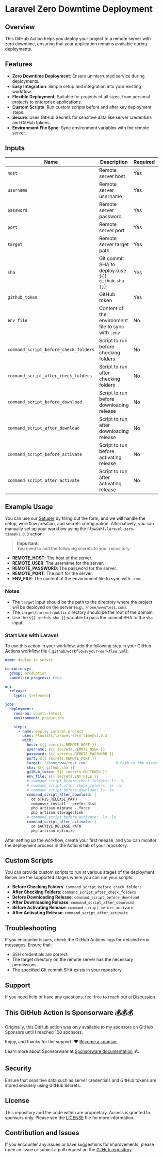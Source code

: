 # Laravel Zero Downtime Deployment

## Overview
This GitHub Action helps you deploy your project to a remote server with zero downtime, ensuring that your application remains available during deployments.

## Features
- **Zero Downtime Deployment**: Ensure uninterrupted service during deployments.
- **Easy Integration**: Simple setup and integration into your existing workflow.
- **Flexible Deployment**: Suitable for projects of all sizes, from personal projects to enterprise applications.
- **Custom Scripts**: Run custom scripts before and after key deployment steps.
- **Secure**: Uses GitHub Secrets for sensitive data like server credentials and GitHub tokens.
- **Environment File Sync**: Sync environment variables with the remote server.

## Inputs

| Name                               | Description                                    | Required | Default |
|------------------------------------|------------------------------------------------|----------|---------|
| `host`                             | Remote server host                             | Yes      |         |
| `username`                         | Remote server username                         | Yes      |         |
| `password`                         | Remote server password                         | Yes      |         |
| `port`                             | Remote server port                             | Yes      | `22`    |
| `target`                           | Remote server target path                      | Yes      |         |
| `sha`                              | Git commit SHA to deploy (use `${{ github.sha }}`) | Yes      |         |
| `github_token`                     | GitHub token                                   | Yes      |         |
| `env_file`                         | Content of the environment file to sync with `.env` | No   |         |
| `command_script_before_check_folders` | Script to run before checking folders       | No       | `false` |
| `command_script_after_check_folders`  | Script to run after checking folders        | No       | `false` |
| `command_script_before_download`      | Script to run before downloading release    | No       | `false` |
| `command_script_after_download`       | Script to run after downloading release     | No       | `false` |
| `command_script_before_activate`      | Script to run before activating release     | No       | `false` |
| `command_script_after_activate`       | Script to run after activating release      | No       | `false` |

## Example Usage
You can use our [Setuper](https://deployer.flowsahl.com/setuper) by filling out the form, and we will handle the setup, workflow creation, and secrets configuration. Alternatively, you can manually set up your workflow using the `FlowSahl/laravel-zero-time@v1.0.3` action:

> **Important:**  
> You need to add the following secrets to your repository:

- **REMOTE_HOST**: The host of the server.
- **REMOTE_USER**: The username for the server.
- **REMOTE_PASSWORD**: The password for the server.
- **REMOTE_PORT**: The port for the server.
- **ENV_FILE**: The content of the environment file to sync with `.env`.

### Notes
- The `target` input should be the path to the directory where the project will be deployed on the server (e.g., `/home/www/test.com`).
- The `target/current/public` directory should be the root of the domain.
- Use the `${{ github.sha }}` variable to pass the commit SHA to the `sha` input.

### Start Use with Laravel
To use this action in your workflow, add the following step in your GitHub Actions workflow file (`.github/workflows/your-workflow.yml`):

```yaml
name: deploy to server

concurrency:
  group: production
  cancel-in-progress: true

on:
  release:
    types: [released]

jobs:
  deployment:
    runs-on: ubuntu-latest
    environment: production

    steps:
      - name: Deploy Laravel project
        uses: FlowSahl/laravel-zero-time@v1.0.3
        with:
          host: ${{ secrets.REMOTE_HOST }}
          username: ${{ secrets.REMOTE_USER }}
          password: ${{ secrets.REMOTE_PASSWORD }}
          port: ${{ secrets.REMOTE_PORT }}
          target: '/home/www/test.com'             # Path to the directory where the project will be deployed
          sha: ${{ github.sha }}
          github_token: ${{ secrets.GH_TOKEN }}
          env_file: ${{ secrets.ENV_FILE }}
          # command_script_before_check_folders: ls -la
          # command_script_after_check_folders: ls -la
          # command_script_before_download: ls -la
          command_script_after_download: |
            cd $THIS_RELEASE_PATH
            composer install --prefer-dist
            php artisan migrate --force
            php artisan storage:link
          # command_script_before_activate:  ls -la
          command_script_after_activate: |
            cd $ACTIVE_RELEASE_PATH
            php artisan optimize
```
After setting up the workflow, create your first release, and you can monitor the deployment process in the Actions tab of your repository.

## Custom Scripts
You can provide custom scripts to run at various stages of the deployment. Below are the supported stages where you can run your scripts:

- **Before Checking Folders**: `command_script_before_check_folders`
- **After Checking Folders**: `command_script_after_check_folders`
- **Before Downloading Release**: `command_script_before_download`
- **After Downloading Release**: `command_script_after_download`
- **Before Activating Release**: `command_script_before_activate`
- **After Activating Release**: `command_script_after_activate`

## Troubleshooting
If you encounter issues, check the GitHub Actions logs for detailed error messages. Ensure that:
- SSH credentials are correct.
- The target directory on the remote server has the necessary permissions.
- The specified Git commit SHA exists in your repository.

## Support
If you need help or have any questions, feel free to reach out at [Discussion](https://github.com/FlowSahl/laravel-zero-time/discussions).

## This GitHub Action Is Sponsorware 💰💰💰
Originally, this GitHub action was only available to my sponsors on GitHub Sponsors until I reached 100 sponsors.

<!-- Now that we've reached the goal, the GitHub action is fully open source. -->

Enjoy, and thanks for the support! ❤️ [Become a sponsor](https://github.com/sponsors/FlowSahl) 

Learn more about Sponsorware at [Sponsorware documentation](https://github.com/sponsorware/docs) 💰.

## Security
Ensure that sensitive data such as server credentials and GitHub tokens are stored securely using GitHub Secrets.

## License

This repository and the code within are proprietary. Access is granted to sponsors only. Please see the [LICENSE](LICENSE.md) file for more information.

## Contribution and Issues
If you encounter any issues or have suggestions for improvements, please open an issue or submit a pull request on the [GitHub repository](https://github.com/FlowSahl/laravel-zero-time).